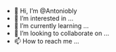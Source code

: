 - 👋 Hi, I’m @Antoniobly
- 👀 I’m interested in ...
- 🌱 I’m currently learning ...
- 💞️ I’m looking to collaborate on ...
- 📫 How to reach me ...

<!---
Antoniobly/Antoniobly is a ✨ special ✨ repository because its `README.md` (this file) appears on your GitHub profile.
You can click the Preview link to take a look at your changes.
--->
